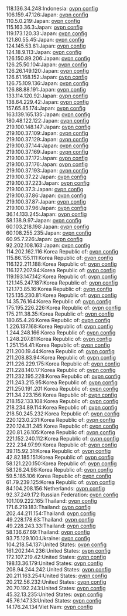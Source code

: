 118.136.34.248:Indonesia: [ovpn config](vpn/118_136_34_248.ovpn)  
106.159.47.126:Japan: [ovpn config](vpn/106_159_47_126.ovpn)  
110.5.0.219:Japan: [ovpn config](vpn/110_5_0_219.ovpn)  
115.163.36.3:Japan: [ovpn config](vpn/115_163_36_3.ovpn)  
119.173.120.33:Japan: [ovpn config](vpn/119_173_120_33.ovpn)  
121.80.55.45:Japan: [ovpn config](vpn/121_80_55_45.ovpn)  
124.145.53.61:Japan: [ovpn config](vpn/124_145_53_61.ovpn)  
124.18.9.113:Japan: [ovpn config](vpn/124_18_9_113.ovpn)  
126.150.89.206:Japan: [ovpn config](vpn/126_150_89_206.ovpn)  
126.25.50.104:Japan: [ovpn config](vpn/126_25_50_104.ovpn)  
126.26.149.120:Japan: [ovpn config](vpn/126_26_149_120.ovpn)  
126.61.168.152:Japan: [ovpn config](vpn/126_61_168_152.ovpn)  
126.75.109.136:Japan: [ovpn config](vpn/126_75_109_136.ovpn)  
126.88.88.191:Japan: [ovpn config](vpn/126_88_88_191.ovpn)  
133.114.120.92:Japan: [ovpn config](vpn/133_114_120_92.ovpn)  
138.64.229.42:Japan: [ovpn config](vpn/138_64_229_42.ovpn)  
157.65.85.174:Japan: [ovpn config](vpn/157_65_85_174.ovpn)  
163.139.165.135:Japan: [ovpn config](vpn/163_139_165_135.ovpn)  
180.48.122.122:Japan: [ovpn config](vpn/180_48_122_122.ovpn)  
219.100.148.147:Japan: [ovpn config](vpn/219_100_148_147.ovpn)  
219.100.37.109:Japan: [ovpn config](vpn/219_100_37_109.ovpn)  
219.100.37.129:Japan: [ovpn config](vpn/219_100_37_129.ovpn)  
219.100.37.144:Japan: [ovpn config](vpn/219_100_37_144.ovpn)  
219.100.37.169:Japan: [ovpn config](vpn/219_100_37_169.ovpn)  
219.100.37.172:Japan: [ovpn config](vpn/219_100_37_172.ovpn)  
219.100.37.176:Japan: [ovpn config](vpn/219_100_37_176.ovpn)  
219.100.37.193:Japan: [ovpn config](vpn/219_100_37_193.ovpn)  
219.100.37.22:Japan: [ovpn config](vpn/219_100_37_22.ovpn)  
219.100.37.223:Japan: [ovpn config](vpn/219_100_37_223.ovpn)  
219.100.37.3:Japan: [ovpn config](vpn/219_100_37_3.ovpn)  
219.100.37.86:Japan: [ovpn config](vpn/219_100_37_86.ovpn)  
219.100.37.87:Japan: [ovpn config](vpn/219_100_37_87.ovpn)  
219.100.37.96:Japan: [ovpn config](vpn/219_100_37_96.ovpn)  
36.14.133.245:Japan: [ovpn config](vpn/36_14_133_245.ovpn)  
58.138.9.97:Japan: [ovpn config](vpn/58_138_9_97.ovpn)  
60.103.218.198:Japan: [ovpn config](vpn/60_103_218_198.ovpn)  
60.108.255.235:Japan: [ovpn config](vpn/60_108_255_235.ovpn)  
60.95.7.226:Japan: [ovpn config](vpn/60_95_7_226.ovpn)  
92.202.108.163:Japan: [ovpn config](vpn/92_202_108_163.ovpn)  
114.202.162.116:Korea Republic of: [ovpn config](vpn/114_202_162_116.ovpn)  
115.86.155.111:Korea Republic of: [ovpn config](vpn/115_86_155_111.ovpn)  
116.122.211.188:Korea Republic of: [ovpn config](vpn/116_122_211_188.ovpn)  
116.127.207.94:Korea Republic of: [ovpn config](vpn/116_127_207_94.ovpn)  
119.193.147.142:Korea Republic of: [ovpn config](vpn/119_193_147_142.ovpn)  
121.145.247.187:Korea Republic of: [ovpn config](vpn/121_145_247_187.ovpn)  
121.173.85.16:Korea Republic of: [ovpn config](vpn/121_173_85_16.ovpn)  
125.135.230.81:Korea Republic of: [ovpn config](vpn/125_135_230_81.ovpn)  
14.35.76.164:Korea Republic of: [ovpn config](vpn/14_35_76_164.ovpn)  
175.195.226.226:Korea Republic of: [ovpn config](vpn/175_195_226_226.ovpn)  
175.211.38.35:Korea Republic of: [ovpn config](vpn/175_211_38_35.ovpn)  
180.65.4.26:Korea Republic of: [ovpn config](vpn/180_65_4_26.ovpn)  
1.226.137.168:Korea Republic of: [ovpn config](vpn/1_226_137_168.ovpn)  
1.244.248.166:Korea Republic of: [ovpn config](vpn/1_244_248_166.ovpn)  
1.248.207.81:Korea Republic of: [ovpn config](vpn/1_248_207_81.ovpn)  
1.251.154.41:Korea Republic of: [ovpn config](vpn/1_251_154_41.ovpn)  
211.200.19.44:Korea Republic of: [ovpn config](vpn/211_200_19_44.ovpn)  
211.208.83.94:Korea Republic of: [ovpn config](vpn/211_208_83_94.ovpn)  
211.226.229.175:Korea Republic of: [ovpn config](vpn/211_226_229_175.ovpn)  
211.228.140.17:Korea Republic of: [ovpn config](vpn/211_228_140_17.ovpn)  
211.232.195.228:Korea Republic of: [ovpn config](vpn/211_232_195_228.ovpn)  
211.243.215.95:Korea Republic of: [ovpn config](vpn/211_243_215_95.ovpn)  
211.250.191.201:Korea Republic of: [ovpn config](vpn/211_250_191_201.ovpn)  
211.34.223.156:Korea Republic of: [ovpn config](vpn/211_34_223_156.ovpn)  
218.152.133.108:Korea Republic of: [ovpn config](vpn/218_152_133_108.ovpn)  
218.234.89.114:Korea Republic of: [ovpn config](vpn/218_234_89_114.ovpn)  
218.50.245.232:Korea Republic of: [ovpn config](vpn/218_50_245_232.ovpn)  
220.123.0.231:Korea Republic of: [ovpn config](vpn/220_123_0_231.ovpn)  
220.124.31.245:Korea Republic of: [ovpn config](vpn/220_124_31_245.ovpn)  
220.81.26.105:Korea Republic of: [ovpn config](vpn/220_81_26_105.ovpn)  
221.152.240.112:Korea Republic of: [ovpn config](vpn/221_152_240_112.ovpn)  
222.234.97.99:Korea Republic of: [ovpn config](vpn/222_234_97_99.ovpn)  
39.115.92.31:Korea Republic of: [ovpn config](vpn/39_115_92_31.ovpn)  
42.82.185.151:Korea Republic of: [ovpn config](vpn/42_82_185_151.ovpn)  
58.121.220.150:Korea Republic of: [ovpn config](vpn/58_121_220_150.ovpn)  
58.126.24.98:Korea Republic of: [ovpn config](vpn/58_126_24_98.ovpn)  
59.5.185.106:Korea Republic of: [ovpn config](vpn/59_5_185_106.ovpn)  
61.79.239.125:Korea Republic of: [ovpn config](vpn/61_79_239_125.ovpn)  
84.104.208.156:Netherlands: [ovpn config](vpn/84_104_208_156.ovpn)  
92.37.249.172:Russian Federation: [ovpn config](vpn/92_37_249_172.ovpn)  
101.109.222.165:Thailand: [ovpn config](vpn/101_109_222_165.ovpn)  
171.6.219.183:Thailand: [ovpn config](vpn/171_6_219_183.ovpn)  
202.44.211.154:Thailand: [ovpn config](vpn/202_44_211_154.ovpn)  
49.228.178.63:Thailand: [ovpn config](vpn/49_228_178_63.ovpn)  
49.228.243.33:Thailand: [ovpn config](vpn/49_228_243_33.ovpn)  
58.136.67.69:Thailand: [ovpn config](vpn/58_136_67_69.ovpn)  
93.75.129.100:Ukraine: [ovpn config](vpn/93_75_129_100.ovpn)  
104.218.54.137:United States: [ovpn config](vpn/104_218_54_137.ovpn)  
161.202.144.236:United States: [ovpn config](vpn/161_202_144_236.ovpn)  
172.107.219.42:United States: [ovpn config](vpn/172_107_219_42.ovpn)  
198.13.36.179:United States: [ovpn config](vpn/198_13_36_179.ovpn)  
208.94.244.242:United States: [ovpn config](vpn/208_94_244_242.ovpn)  
20.211.163.254:United States: [ovpn config](vpn/20_211_163_254.ovpn)  
20.212.56.232:United States: [ovpn config](vpn/20_212_56_232.ovpn)  
20.70.192.243:United States: [ovpn config](vpn/20_70_192_243.ovpn)  
45.32.13.235:United States: [ovpn config](vpn/45_32_13_235.ovpn)  
45.76.147.33:United States: [ovpn config](vpn/45_76_147_33.ovpn)  
14.176.24.134:Viet Nam: [ovpn config](vpn/14_176_24_134.ovpn)  
